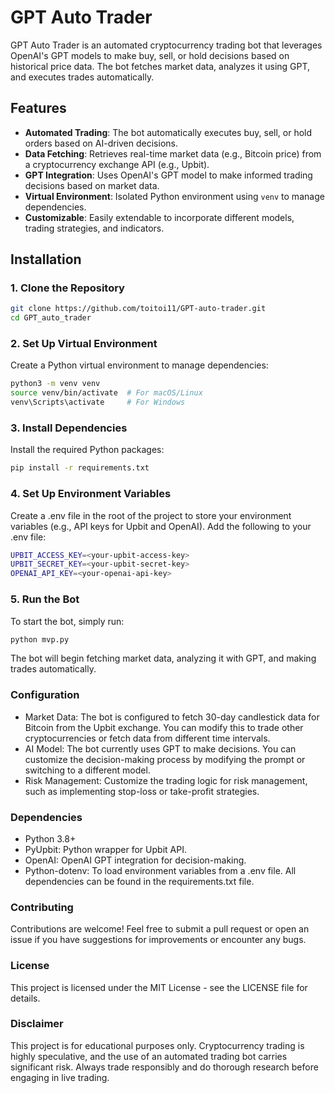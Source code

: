 # GPT Auto Trader

GPT Auto Trader is an automated cryptocurrency trading bot that leverages OpenAI's GPT models to make buy, sell, or hold decisions based on historical price data. The bot fetches market data, analyzes it using GPT, and executes trades automatically.

## Features

- **Automated Trading**: The bot automatically executes buy, sell, or hold orders based on AI-driven decisions.
- **Data Fetching**: Retrieves real-time market data (e.g., Bitcoin price) from a cryptocurrency exchange API (e.g., Upbit).
- **GPT Integration**: Uses OpenAI's GPT model to make informed trading decisions based on market data.
- **Virtual Environment**: Isolated Python environment using `venv` to manage dependencies.
- **Customizable**: Easily extendable to incorporate different models, trading strategies, and indicators.

## Installation

### 1. Clone the Repository

```bash
git clone https://github.com/toitoi11/GPT-auto-trader.git
cd GPT_auto_trader
```

### 2. Set Up Virtual Environment
Create a Python virtual environment to manage dependencies:

```bash
python3 -m venv venv
source venv/bin/activate  # For macOS/Linux
venv\Scripts\activate     # For Windows
```

### 3. Install Dependencies
Install the required Python packages:

```bash
pip install -r requirements.txt
```

### 4. Set Up Environment Variables
Create a .env file in the root of the project to store your environment variables (e.g., API keys for Upbit and OpenAI). Add the following to your .env file:

```bash
UPBIT_ACCESS_KEY=<your-upbit-access-key>
UPBIT_SECRET_KEY=<your-upbit-secret-key>
OPENAI_API_KEY=<your-openai-api-key>
```

### 5. Run the Bot
To start the bot, simply run:

```bash
python mvp.py
```
The bot will begin fetching market data, analyzing it with GPT, and making trades automatically.

### Configuration
* Market Data: The bot is configured to fetch 30-day candlestick data for Bitcoin from the Upbit exchange. You can modify this to trade other cryptocurrencies or fetch data from different time intervals.
* AI Model: The bot currently uses GPT to make decisions. You can customize the decision-making process by modifying the prompt or switching to a different model.
* Risk Management: Customize the trading logic for risk management, such as implementing stop-loss or take-profit strategies.

### Dependencies
* Python 3.8+
* PyUpbit: Python wrapper for Upbit API.
* OpenAI: OpenAI GPT integration for decision-making.
* Python-dotenv: To load environment variables from a .env file.
All dependencies can be found in the requirements.txt file.

### Contributing
Contributions are welcome! Feel free to submit a pull request or open an issue if you have suggestions for improvements or encounter any bugs.

### License
This project is licensed under the MIT License - see the LICENSE file for details.

### Disclaimer
This project is for educational purposes only. Cryptocurrency trading is highly speculative, and the use of an automated trading bot carries significant risk. Always trade responsibly and do thorough research before engaging in live trading.

